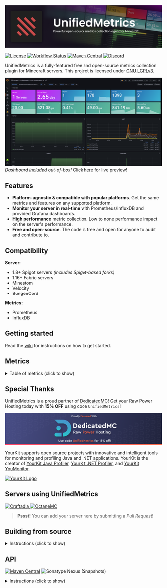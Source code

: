 ![UnifiedMetrics](.github/assets/banner.png)

[![License](https://img.shields.io/github/license/Cubxity/UnifiedMetrics?style=flat-square)](COPYING.LESSER)
[![Workflow Status](https://img.shields.io/github/workflow/status/Cubxity/UnifiedMetrics/gradle-preview-ci/master?style=flat-square)](https://github.com/Cubxity/UnifiedMetrics/actions)
[![Maven Central](https://img.shields.io/maven-central/v/dev.cubxity.plugins/unifiedmetrics-api?color=green&style=flat-square)](https://search.maven.org/search?q=g:dev.cubxity.plugins%20a:unifiedmetrics-api)
[![Discord](https://img.shields.io/badge/join-discord-blue?style=flat-square)](https://discord.gg/kDDhqJmPpA)

UnifiedMetrics is a fully-featured free and open-source metrics collection plugin for Minecraft servers. This project is
licensed under [GNU LGPLv3](COPYING.LESSER).

[![Grafana Dashboard](.github/assets/grafana.png)](https://dedimc.link/unifiedmetrics)
*Dashboard [included](https://github.com/Cubxity/UnifiedMetrics/wiki/Grafana) out-of-box!*
Click [here](https://dedimc.link/unifiedmetrics) for live preview!

## Features

- **Platform-agnostic & compatible with popular platforms**. Get the same metrics and features on any supported
  platform.
- **Monitor your server in real-time** with Prometheus/InfluxDB and provided Grafana dashboards.
- **High performance** metric collection. Low to none performance impact on the server's performance.
- **Free and open-source**. The code is free and open for anyone to audit and contribute to.

## Compatibility

**Server:**

- 1.8+ Spigot servers *(includes Spigot-based forks)*
- 1.16+ Fabric servers
- Minestom
- Velocity
- BungeeCord

**Metrics:**

- Prometheus
- InfluxDB

## Getting started

Read the [wiki](https://github.com/Cubxity/UnifiedMetrics/wiki) for instructions on how to get started.

## Metrics

<details> 
  <summary>Table of metrics (click to show)</summary>

| Collector      | Description                                     | Platform                 | Default |
| -------------- | ----------------------------------------------- | ------------------------ | ------- |
| system.gc      | Garbage collection duration and freed bytes     | All                      | true    |
| system.memory  | Memory used, committed, max and init            | All                      | true    |
| system.process | CPU load, seconds, and process start time       | All                      | true    |
| system.thread  | Current, daemon, started, and peak thread count | All                      | true    |
| server.player  | Player count and max                            | All, Minestom*           | true    |
| server.plugin  | Plugin/mod count                                | All                      | false    |
| server.tick    | Tick duration histogram                         | Bukkit, Fabric, Minestom | true    |
| server.world   | World entities, players, and chunks count       | Bukkit, Fabric, Minestom | true    |
| events.player  | Player login, join, quit, chat  event counter   | All                      | true    |
| events.server  | Server list ping event counter                  | All                      | true    |

`*`: This may not accurately reflect the actual value. 

</details>

## Special Thanks

UnifiedMetrics is a proud partner of [DedicatedMC](https://dedimc.promo/UnifiedMetrics)! Get your Raw Power Hosting
today with **15% OFF** using code `UnifiedMetrics`!

[![DedicatedMC Logo](.github/assets/dmc.png)](https://dedimc.promo/UnifiedMetrics)

YourKit supports open source projects with innovative and intelligent tools for monitoring and profiling Java and .NET
applications. YourKit is the creator of [YourKit Java Profiler](https://www.yourkit.com/java/profiler/),
[YourKit .NET Profiler](https://www.yourkit.com/.net/profiler/),
and [YourKit YouMonitor](https://www.yourkit.com/youmonitor/).

[![YourKit Logo](https://www.yourkit.com/images/yklogo.png)](https://www.yourkit.com/)

## Servers using UnifiedMetrics

<p float="left">
  <a href="https://craftadia.com">
    <img
      src="https://craftadia.com/content/images/2021/01/Webp.net-resizeimage--1-.png"
      alt="Craftadia"
      width="200"
    />
  </a>
  <a href="https://octanemc.net">
    <img
      src="https://octanemc.net/assets/images/logo-large.png"
      alt="OctaneMC"
      width="200"
    />
  </a>
</p>

> **Pssst!** You can add your server here by submitting a *Pull Request*!

## Building from source

<details> 
  <summary>Instructions (click to show)</summary>

**Requirements:**

- JDK 8+ (16+ for Fabric, 17+ for Minestom)
- Git (Optional)

To build UnifiedMetrics, you need to obtain the source code first. You can download the source from GitHub or use the
Git CLI.

```bash
$ git clone https://github.com/Cubxity/UnifiedMetrics && cd UnifiedMetrics
```

Open a terminal in the cloned directory and run the following command. The following command will build all subprojects.

```bash
$ ./gradlew assemble -x signArchives
```

> `-x signArchives` is required to skip signing, unless you have signing set up

To build a specific subproject, you can prefix it with the subproject path. For example:

```bash
$ ./gradlew :unifiedmetrics-platform-bukkit:assemble -x signArchives
```

The output artifacts can be found in `subproject/build/libs`.
</details>

## API

[![Maven Central](https://img.shields.io/maven-central/v/dev.cubxity.plugins/unifiedmetrics-api?color=green&style=flat-square)](https://search.maven.org/search?q=g:dev.cubxity.plugins%20a:unifiedmetrics-api)
![Sonatype Nexus (Snapshots)](https://img.shields.io/nexus/s/dev.cubxity.plugins/unifiedmetrics-api?color=yellow&label=snapshots&server=https%3A%2F%2Fs01.oss.sonatype.org&style=flat-square)

<details> 
  <summary>Instructions (click to show)</summary>

### Examples

Example plugins can be found under [examples](examples) directory.

### Gradle (Kotlin)

```kotlin
repositories {
    mavenCentral()
    
    // Snapshots repository (only required for -SNAPSHOT versions)
    maven("https://s01.oss.sonatype.org/content/repositories/snapshots/")
}
```

```kotlin
dependencies {
    // Replace this with the desired version
    compileOnly("dev.cubxity.plugins", "unifiedmetrics-api", "0.3.3") 
}
```

### Usage

Add `:unifiedmetrics-api` as a dependency (compileOnly/provided). Prefer using platform's service manager if possible.

```kotlin
import dev.cubxity.plugins.metrics.api.UnifiedMetricsProvider

/* ... */

val api = UnifiedMetricsProvider.get()
```

</details>